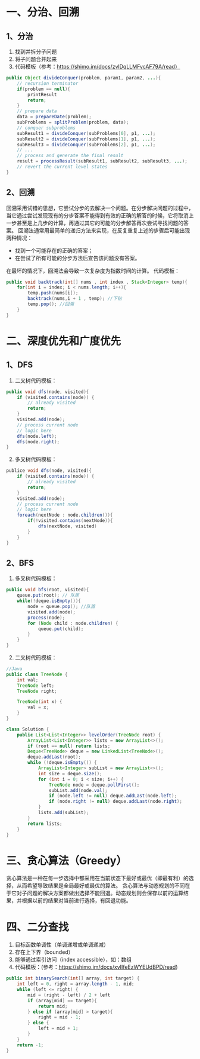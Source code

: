 # 一、分治、回溯
## 1、分治
1. 找到并拆分子问题
2. 将子问题合并起来
3. 代码模板（参考：https://shimo.im/docs/zvlDqLLMFvcAF79A/read）

```java
public Object divideConquer(problem, param1, param2, ...){
    // recursion terminator
    if(problem == null){
        printResult
        return;    
    }
    // prepare data
    data = prepareDate(problem);
    subProblems = splitProblem(problem, data);
    // conquer subproblems
    subResult1 = divideConquer(subProblems[0], p1, ...);
    subResult2 = divideConquer(subProblems[1], p1, ...);
    subResult3 = divideConquer(subProblems[2], p1, ...);
    // ...
    // process and generate the final result
    result = processResult(subResult1, subResult2, subResult3, ...);
    // revert the current level states
}
```
## 2、回溯
回溯采用试错的思想，它尝试分步的去解决一个问题。在分步解决问题的过程中，当它通过尝试发现现有的分步答案不能得到有效的正确的解答的时候，它将取消上一步甚至是上几步的计算，再通过其它的可能的分步解答再次尝试寻找问题的答案。
回溯法通常用最简单的递归方法来实现，在反复重复上述的步骤后可能出现两种情况：
* 找到一个可能存在的正确的答案；
* 在尝试了所有可能的分步方法后宣告该问题没有答案。

在最坏的情况下，回溯法会导致一次复杂度为指数时间的计算。
代码模板：
``` java
public void backtrack(int[] nums , int index , Stack<Integer> temp){
    for(int i = index; i < nums.length; i++){
        temp.push(nums[i]);
        backtrack(nums,i + 1 , temp); //下钻
        temp.pop(); //回溯
    }
}
```

# 二、深度优先和广度优先
## 1、DFS
1. 二叉树代码模板：
```java
public void dfs(node, visited){
    if (visited.contains(node)) {
        // already visited
        return;
    }
    visited.add(node);
    // process current node
    // logic here
    dfs(node.left);
    dfs(node.right);
}
```

2. 多叉树代码模板：
``` java
publice void dfs(node, visited){
    if (visited.contains(node)) {
        // already visited
        return;
    }
    visited.add(node);
    // process current node
    // logic here
    foreach(nextNode : node.children()){
        if(!visited.contains(nextNode)){
            dfs(nextNode, visited)
        }
    }
}
```
## 2、BFS
1. 多叉树代码模板：
```java
public void bfs(root, visited){
    queue.put(root); // 队尾
    while(!deque.isEmpty()){
        node = queue.pop(); //队首
        visited.add(node);
        process(node);
        for (Node child : node.children) {
            queue.put(child);
        }
    }
}
```
2. 二叉树代码模板：
``` java
//Java
public class TreeNode {
    int val;
    TreeNode left;
    TreeNode right;

    TreeNode(int x) {
        val = x;
    }
}

class Solution {
    public List<List<Integer>> levelOrder(TreeNode root) {
        ArrayList<List<Integer>> lists = new ArrayList<>();
        if (root == null) return lists;
        Deque<TreeNode> deque = new LinkedList<TreeNode>();
        deque.addLast(root);
        while (!deque.isEmpty()) {
            ArrayList<Integer> subList = new ArrayList<>();
            int size = deque.size();
            for (int i = 0; i < size; i++) {
                TreeNode node = deque.pollFirst();
                subList.add(node.val);
                if (node.left != null) deque.addLast(node.left);
                if (node.right != null) deque.addLast(node.right);
            }
            lists.add(subList);
        }
        return lists;
    }
}

```

# 三、贪心算法（Greedy）
贪心算法是一种在每一步选择中都采用在当前状态下最好或最优（即最有利）的选择，从而希望导致结果是全局最好或最优的算法。
贪心算法与动态规划的不同在于它对子问题的解决方案都做出选择不能回退。动态规划则会保存以前的运算结果，并根据以前的结果对当前进行选择，有回退功能。
# 四、二分查找
1. 目标函数单调性（单调递增或单调递减）
2. 存在上下界（bounded）
3. 能够通过索引访问（index accessible），如：数组
4. 代码模板：(参考：https://shimo.im/docs/xvIIfeEzWYEUdBPD/read)
``` java
public int binarySearch(int[] array, int target) {
    int left = 0, right = array.length - 1, mid;
    while (left <= right) {
        mid = (right - left) / 2 + left
        if (array[mid] == target){
            return mid;
        } else if (array[mid] > target){
            right = mid - 1;
        } else {
            left = mid + 1;
        }
    }
    return -1;
}
```